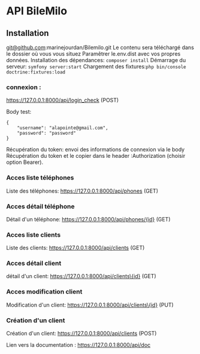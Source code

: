 # API BileMilo

## Installation
git@github.com:marinejourdan/Bilemilo.git
Le contenu sera téléchargé dans le dossier où vous vous situez
Paramêtrer le.env.dist avec vos propres données.
Installation des dépendances: ``composer install``
Démarrage du serveur: ``symfony server:start``
Chargement des fixtures:``php bin/console doctrine:fixtures:load``

### connexion :
https://127.0.0.1:8000/api/login_check (POST)

Body test: 
```
{
    "username": "alapointe@gmail.com",
    "password": "password"
}
```

Récupération du token: envoi des informations de connexion via le body
Récupération du token et le copier dans le header :Authorization (choisir option Bearer).

### Acces liste téléphones
Liste des téléphones: https://127.0.0.1:8000/api/phones (GET)

### Acces détail téléphone
Détail d'un téléphone: https://127.0.0.1:8000/api/phones/{id} (GET)

### Acces liste clients
Liste des clients: https://127.0.0.1:8000/api/clients (GET)

### Acces détail client
détail d'un client: https://127.0.0.1:8000/api/clients\{id} (GET)

### Acces modification client
Modification d'un client: https://127.0.0.1:8000/api/clients\{id} (PUT)

### Création d'un client
Création d'un client: https://127.0.0.1:8000/api/clients (POST)


Lien vers la documentation :
https://127.0.0.1:8000/api/doc
